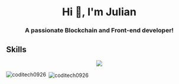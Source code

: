 

<h1 align="center">Hi 👋, I'm Julian</h1>
<h3 align="center">A passionate Blockchain and Front-end developer! </h3>

## Skills


<p align="center">
  <a href="https://skillicons.dev">
    <img src="https://skillicons.dev/icons?i=docker,blockchain,solidity,web3,js,ts,nodejs,react,nextjs,vue,nuxtjs,express,redis,tailwind,mysql,mongodb,vim,azure&perline=13" />
  </a>
</p>

<p align="left">
</p>

<p><img align="left" src="https://github-readme-stats.vercel.app/api/top-langs?username=coditech0926&show_icons=true&locale=en&layout=compact&theme=tokyonight" alt="coditech0926" /></p>

<p>&nbsp;<img align="center" src="https://github-readme-stats.vercel.app/api?username=coditech0926&show_icons=true&theme=radical" alt="coditech0926" /></p>




